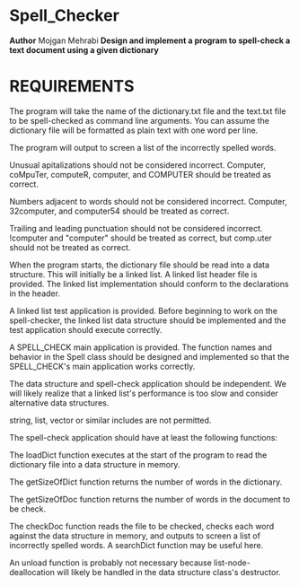 # Spell_Checker
**Author**
Mojgan Mehrabi
**Design and implement a program to spell-check a text document using a given dictionary**


# REQUIREMENTS

The program will take the name of the dictionary.txt file and the text.txt file to be spell-checked as command line arguments.  You can assume the dictionary file will be formatted as plain text with one word per line.

The program will output to screen a list of the incorrectly spelled words.

Unusual apitalizations should not be considered incorrect.  Computer, coMpuTer, computeR, computer, and COMPUTER should be treated as correct.

Numbers adjacent to words should not be considered incorrect.  Computer, 32computer, and computer54 should be treated as correct.

Trailing and leading punctuation should not be considered incorrect.  !computer and "computer" should be treated as correct, but comp.uter should not be treated as correct.

When the program starts, the dictionary file should be read into a data structure.  This will initially be a linked list.  A linked list header file is provided.  The linked list implementation should conform to the declarations in the header.

A linked list test application is provided.  Before beginning to work on the spell-checker, the linked list data structure should be implemented and the test application should execute correctly.

A SPELL_CHECK main application is provided.  The function names and behavior in the Spell class should be designed and implemented so that the SPELL_CHECK's main application works correctly.

The data structure and spell-check application should be independent.  We will likely realize that a linked list's  performance is too slow and consider alternative data structures.

string, list, vector or similar includes are not permitted. 

The spell-check application should have at least the following functions:

The loadDict function executes at the start of the program to read the dictionary file into a data structure in memory.

The getSizeOfDict function returns the number of words in the dictionary.

The getSizeOfDoc function returns the number of words in the document to be check.

The checkDoc function reads the file to be checked, checks each word against the data structure in memory, and outputs to screen a list of incorrectly spelled words.  A searchDict function may be useful here.

An unload function is probably not necessary because list-node-deallocation will likely be handled in the data structure class's destructor.

